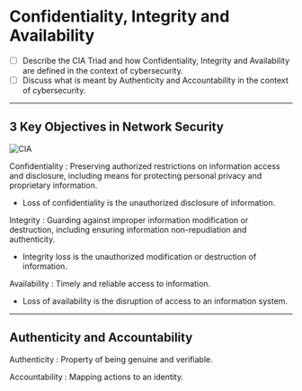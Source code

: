 
# Confidentiality, Integrity and Availability

- [ ] Describe the CIA Triad and how Confidentiality, Integrity and Availability are defined in the context of cybersecurity.
- [ ] Discuss what is meant by Authenticity and Accountability in the context of cybersecurity.

---

## 3 Key Objectives in Network Security

![CIA](https://www.nissatech.com/wp-content/uploads/2017/05/Picture3.png)

Confidentiality
: Preserving authorized restrictions on information access and disclosure, including means for protecting personal privacy and proprietary information.

- Loss of confidentiality is the unauthorized disclosure of information.

Integrity
: Guarding against improper information modification or destruction, including ensuring information non-repudiation and authenticity.

- Integrity loss is the unauthorized modification or destruction of information.

Availability
: Timely and reliable access to information.

- Loss of availability is the disruption of access to an information system.

---

## Authenticity and Accountability

Authenticity
: Property of being genuine and verifiable.

Accountability
: Mapping actions to an identity.

